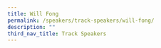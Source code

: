 ```yaml
---
title: Will Fong
permalink: /speakers/track-speakers/will-fong/
description: ""
third_nav_title: Track Speakers
---
```

